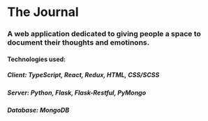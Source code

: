 # The Journal

### A web application dedicated to giving people a space to document their thoughts and emotinons. 

#### Technologies used:

##### Client: TypeScript, React, Redux, HTML, CSS/SCSS

##### Server: Python, Flask, Flask-Restful, PyMongo

##### Database: MongoDB